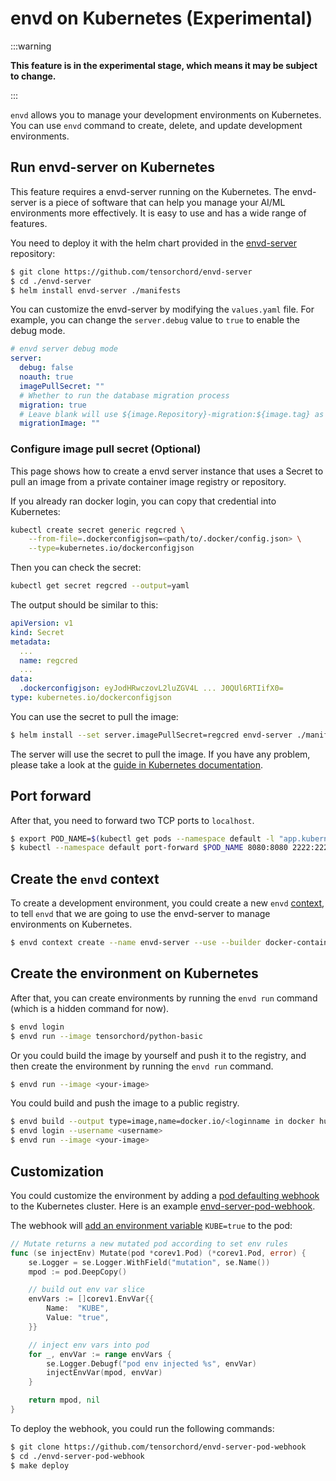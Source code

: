 # envd on Kubernetes (Experimental)

:::warning

**This feature is in the experimental stage, which means it may be subject to change.**

:::

`envd` allows you to manage your development environments on Kubernetes. You can use `envd` command to create, delete, and update development environments.

## Run envd-server on Kubernetes

This feature requires a envd-server running on the Kubernetes. The envd-server is a piece of software that can help you manage your AI/ML environments more effectively. It is easy to use and has a wide range of features.

You need to deploy it with the helm chart provided in the [envd-server](https://github.com/tensorchord/envd-server) repository:

```bash
$ git clone https://github.com/tensorchord/envd-server
$ cd ./envd-server
$ helm install envd-server ./manifests
```

You can customize the envd-server by modifying the `values.yaml` file. For example, you can change the `server.debug` value to `true` to enable the debug mode.

```yaml
# envd server debug mode
server:
  debug: false
  noauth: true
  imagePullSecret: ""
  # Whether to run the database migration process
  migration: true
  # Leave blank will use ${image.Repository}-migration:${image.tag} as the migration image
  migrationImage: ""
```

### Configure image pull secret (Optional)

This page shows how to create a envd server instance that uses a Secret to pull an image from a private container image registry or repository.

If you already ran docker login, you can copy that credential into Kubernetes:

```bash
kubectl create secret generic regcred \
    --from-file=.dockerconfigjson=<path/to/.docker/config.json> \
    --type=kubernetes.io/dockerconfigjson
```

Then you can check the secret:

```bash
kubectl get secret regcred --output=yaml
```

The output should be similar to this:

```yaml
apiVersion: v1
kind: Secret
metadata:
  ...
  name: regcred
  ...
data:
  .dockerconfigjson: eyJodHRwczovL2luZGV4L ... J0QUl6RTIifX0=
type: kubernetes.io/dockerconfigjson
```

You can use the secret to pull the image:

```bash
$ helm install --set server.imagePullSecret=regcred envd-server ./manifests
```

The server will use the secret to pull the image. If you have any problem, please take a look at the [guide in Kubernetes documentation](https://kubernetes.io/docs/tasks/configure-pod-container/pull-image-private-registry/).

## Port forward

After that, you need to forward two TCP ports to `localhost`.

```bash
$ export POD_NAME=$(kubectl get pods --namespace default -l "app.kubernetes.io/name=envd-server,app.kubernetes.io/instance=envd-server" -o jsonpath="{.items[0].metadata.name}")
$ kubectl --namespace default port-forward $POD_NAME 8080:8080 2222:2222
```

## Create the `envd` context

To create a development environment, you could create a new `envd` [context](./context.md), to tell `envd` that we are going to use the envd-server to manage environments on Kubernetes.

```bash
$ envd context create --name envd-server --use --builder docker-container --runner envd-server --runner-address http://localhost:8080 
```

## Create the environment on Kubernetes

After that, you can create environments by running the `envd run` command (which is a hidden command for now).

```bash
$ envd login
$ envd run --image tensorchord/python-basic
```

Or you could build the image by yourself and push it to the registry, and then create the environment by running the `envd run` command.

```bash
$ envd run --image <your-image>
```

You could build and push the image to a public registry.

```bash
$ envd build --output type=image,name=docker.io/<loginname in docker hub>/<image>,push=true
$ envd login --username <username>
$ envd run --image <your-image>
```

## Customization

You could customize the environment by adding a [pod defaulting webhook](https://kubernetes.io/docs/reference/access-authn-authz/extensible-admission-controllers/) to the Kubernetes cluster. Here is an example [envd-server-pod-webhook](https://github.com/tensorchord/envd-server-pod-webhook).

The webhook will [add an environment variable](https://github.com/tensorchord/envd-server-pod-webhook/blob/main/pkg/mutation/inject_env.go#L28) `KUBE=true` to the pod:

```go
// Mutate returns a new mutated pod according to set env rules
func (se injectEnv) Mutate(pod *corev1.Pod) (*corev1.Pod, error) {
	se.Logger = se.Logger.WithField("mutation", se.Name())
	mpod := pod.DeepCopy()

	// build out env var slice
	envVars := []corev1.EnvVar{{
		Name:  "KUBE",
		Value: "true",
	}}

	// inject env vars into pod
	for _, envVar := range envVars {
		se.Logger.Debugf("pod env injected %s", envVar)
		injectEnvVar(mpod, envVar)
	}

	return mpod, nil
}
```

To deploy the webhook, you could run the following commands:

```bash
$ git clone https://github.com/tensorchord/envd-server-pod-webhook
$ cd ./envd-server-pod-webhook
$ make deploy
```
